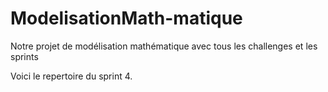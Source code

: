 # ModelisationMath-matique
Notre projet de modélisation mathématique avec tous les challenges et les sprints

Voici le repertoire du sprint 4.